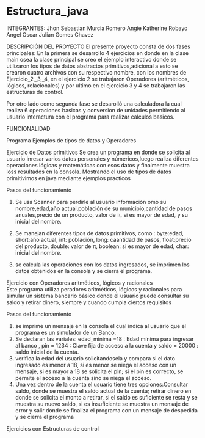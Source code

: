 # Estructura_java
INTEGRANTES: 
Jhon Sebastian Murcia Romero 
Angie Katherine Robayo Angel
Oscar Julian Gomes Chavez

DESCRIPCIÓN DEL PROYECTO 
El presente proyecto consta de dos fases principales: En la primera se desarrollo 4 ejercicios en donde en la clase main osea la clase principal se creo el ejemplo interactivo donde se utilizaron los tipos de datos abstractos primitivos,adicional a esto se crearon cuatro archivos con su respectivo nombre,  con los nombres de Ejercicio_2,_3,_4, en el ejercicio 2 se trabajaron Operadores (aritméticos, lógicos, relacionales) y por ultimo en el ejercicio 3 y 4 se trabajaron las estructuras de control. 

Por otro lado como segunda fase se desarolló una calculadora la cual  realiza  6 operaciones basicas y conversion de unidades permitiendo al usuario interactura con el programa para realizar calculos basicos.

FUNCIONALIDAD 

Programa Ejemplos de tipos de datos y Operadores

Ejercicio de Datos primitivos
Se crea un  programa en donde se solicita al usuario inresar varios datos personales y númericos,luego realiza diferentes operaciones lógicas y matemáticas  con esos datos y finalmente muestra loss resultados en la consola. Mostrando el uso de tipos de datos primitivimos en java mediante ejemplos practicos 

Pasos del funcionamiento 
1. Se usa Scanner para perdirle al usuario información omo su nombre,edad,año actual,población de su municipio,cantidad de pasos anuales,precio de un producto, valor de π, si es mayor de edad, y su inicial del nombre.

2. Se manejan diferentes tipos de datos primitivos, como : byte:edad, short:año actual, int: población, long: caantidad de pasos, float:precio del producto, double: valor de π, boolean: si es mayor de edad, char: inicial del nombre.

3. se calcula las operaciones con los datos ingresados, se imprimen los datos obtenidos en la consola  y se cierra el programa. 

 Ejercicio con Operadores aritméticos, lógicos y racionales  
 Este programa utiliza peradores aritméticos, lógicos y racionales para simular un sistema bancario básico donde el usuario puede consultar su saldo y retirar dinero, siempre y cuando cumpla ciertos requisitos

 Pasos del funcionamiento 
 1. se imprime  un mensaje en la consola el cual indica al usuario que el programa es un simulador de un Banco.
 2.  Se declaran las variales: edad_minima =18 : Edad mínima para ingresar al banco , pin = 1234 : Clave fija de acceso a la cuenta y saldo = 20000 : saldo inicial de la cuenta.
 3.  verifica la edad del usuario solicitandosela y compara si el dato ingresado es menor a 18,  si es menor se niega el acceso con un mensaje, si es mayor a 18 se solicita el pin; si el pin es correcto, se permite el acceso a la cuenta sino se niega el acceso.
 4.  Una vez dentro de la cuenta el usuario tiene tres opciones:Consultar saldo, donde se muestra el saldo actual de la cuenta; retirar dinero en donde se solicita el monto a retirar, si el saldo es suficiente se resta y se muestra su nuevo saldo, si es insuficiente se muestra un mensaje de error  y salir donde se finaliza el programa con un mensaje de despedida y se cierra el programa

Ejercicios con Estructuras de control

 
